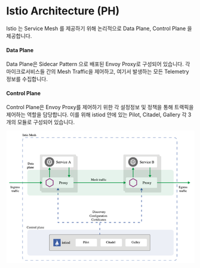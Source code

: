 # Istio Architecture \(PH\)



Istio 는 Service Mesh 를 제공하기 위해 논리적으로  Data Plane, Control Plane 을 제공합니다.

#### Data Plane

Data Plane은 Sidecar Pattern 으로 배포된 Envoy Proxy로 구성되어 있습니다. 각 마이크로서비스들 간의 Mesh Traffic을 제어하고, 여기서 발생하는 모든 Telemetry 정보를 수집합니다.

#### Control Plane

Control Plane은  Envoy Proxy를 제어하기 위한 각 설정정보 및 정책을 통해 트랙픽을 제어하는 역할을 담당합니다. 이를 위해 istiod 안에 있는 Pilot, Citadel, Gallery 각 3개의 모듈로 구성되어 있습니다.

![](../../.gitbook/assets/image%20%2820%29.png)



